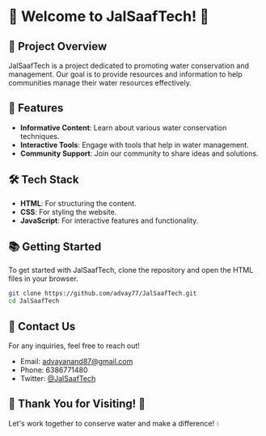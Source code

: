 # 🌊 Welcome to JalSaafTech! 🌊

## 🚀 Project Overview
JalSaafTech is a project dedicated to promoting water conservation and management. Our goal is to provide resources and information to help communities manage their water resources effectively.

## 🎨 Features
- **Informative Content**: Learn about various water conservation techniques.
- **Interactive Tools**: Engage with tools that help in water management.
- **Community Support**: Join our community to share ideas and solutions.

## 🛠️ Tech Stack
- **HTML**: For structuring the content.
- **CSS**: For styling the website.
- **JavaScript**: For interactive features and functionality.

## 📚 Getting Started
To get started with JalSaafTech, clone the repository and open the HTML files in your browser.

```bash
git clone https://github.com/advay77/JalSaafTech.git
cd JalSaafTech
```

## 💬 Contact Us
For any inquiries, feel free to reach out!

- Email: advayanand87@gmail.com
- Phone: 6386771480
- Twitter: [@JalSaafTech](https://twitter.com/JalSaafTech)

## 🌟 Thank You for Visiting! 🌟
Let's work together to conserve water and make a difference! 💧
